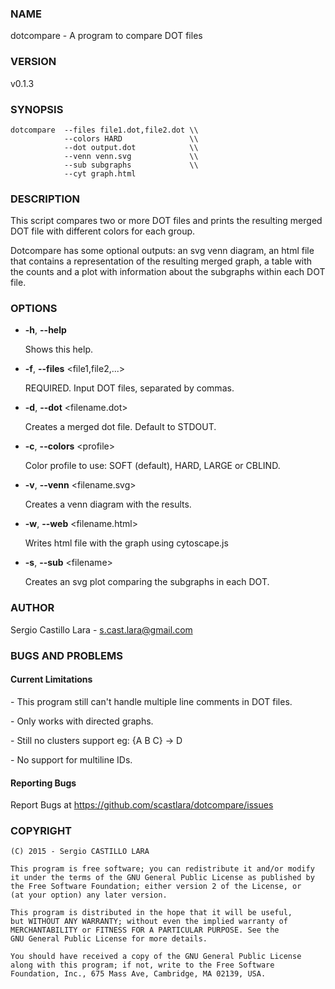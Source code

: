 ### NAME

dotcompare - A program to compare DOT files

### VERSION

v0.1.3

### SYNOPSIS

    dotcompare  --files file1.dot,file2.dot \\  
                --colors HARD               \\   
                --dot output.dot            \\               
                --venn venn.svg             \\ 
                --sub subgraphs             \\ 
                --cyt graph.html               

### DESCRIPTION

This script compares two or more DOT files and 
prints the resulting merged DOT file with different 
colors for each group. 

Dotcompare has some optional outputs: an svg venn 
diagram, an html file that contains a 
representation of the resulting merged graph, a 
table with the counts and a plot with information
about the subgraphs within each DOT file.

### OPTIONS

- **-h**, **--help**               

    Shows this help. 

- **-f**, **--files** &lt;file1,file2,...>

    REQUIRED. Input DOT files, separated by commas.    

- **-d**, **--dot** &lt;filename.dot>

    Creates a merged dot file. Default to STDOUT.

- **-c**, **--colors** &lt;profile>

    Color profile to use: SOFT (default), HARD, LARGE or CBLIND.

- **-v**, **--venn** &lt;filename.svg>

    Creates a venn diagram with the results. 

- **-w**, **--web** &lt;filename.html>

    Writes html file with the graph using cytoscape.js

- **-s**, **--sub** &lt;filename>

    Creates an svg plot comparing the subgraphs in each DOT.

### AUTHOR

Sergio Castillo Lara - s.cast.lara@gmail.com

### BUGS AND PROBLEMS

#### Current Limitations

\- This program still can't handle multiple line comments in DOT files.

\- Only works with directed graphs.

\- Still no clusters support eg: {A B C} -> D

\- No support for multiline IDs.

#### Reporting Bugs

Report Bugs at https://github.com/scastlara/dotcompare/issues

### COPYRIGHT 

    (C) 2015 - Sergio CASTILLO LARA

    This program is free software; you can redistribute it and/or modify
    it under the terms of the GNU General Public License as published by
    the Free Software Foundation; either version 2 of the License, or
    (at your option) any later version.

    This program is distributed in the hope that it will be useful,
    but WITHOUT ANY WARRANTY; without even the implied warranty of
    MERCHANTABILITY or FITNESS FOR A PARTICULAR PURPOSE. See the
    GNU General Public License for more details.

    You should have received a copy of the GNU General Public License
    along with this program; if not, write to the Free Software
    Foundation, Inc., 675 Mass Ave, Cambridge, MA 02139, USA.
